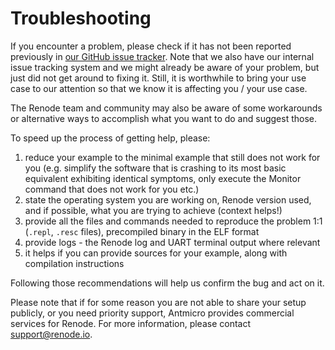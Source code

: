 # Troubleshooting

If you encounter a problem, please check if it has not been reported previously in [our GitHub issue tracker](https://github.com/renode/renode/issues).
Note that we also have our internal issue tracking system and we might already be aware of your problem, but just did not get around to fixing it.
Still, it is worthwhile to bring your use case to our attention so that we know it is affecting you / your use case.

The Renode team and community may also be aware of some workarounds or alternative ways to accomplish what you want to do and suggest those.

To speed up the process of getting help, please:

1. reduce your example to the minimal example that still does not work for you (e.g. simplify the software that is crashing to its most basic equivalent exhibiting identical symptoms, only execute the Monitor command that does not work for you etc.)
2. state the operating system you are working on, Renode version used, and if possible, what you are trying to achieve (context helps!)
3. provide all the files and commands needed to reproduce the problem 1:1 (`.repl`, `.resc` files), precompiled binary in the ELF format
4. provide logs - the Renode log and UART terminal output where relevant
5. it helps if you can provide sources for your example, along with compilation instructions

Following those recommendations will help us confirm the bug and act on it.

Please note that if for some reason you are not able to share your setup publicly, or you need priority support, Antmicro provides commercial services for Renode.
For more information, please contact <support@renode.io>.
